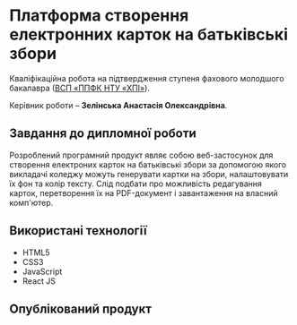 # Платформа створення електронних карток на батьківські збори 

Кваліфікаційна робота на підтвердження ступеня фахового молодшого бакалавра ([ВСП «ППФК НТУ «ХПІ»](http://polytechnic.poltava.ua)). 

Керівник роботи – **Зелінська Анастасія Олександрівна**.

## Завдання до дипломної роботи

Розроблений програмний продукт являє собою веб-застосунок для створення електроних карток на батьківські збори за допомогою якого викладачі коледжу можуть генерувати картки на збори, налаштовувати їх фон та колір тексту. Слід подбати про можливість редагування карток, перетворення їх на PDF-документ і завантаження на власний комп'ютер.

## Використані технології

* HTML5
* CSS3
* JavaScript
* React JS

## Опублікований продукт
